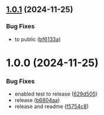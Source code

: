 ## [1.0.1](https://github.com/Tackpay/tackpay-http-exceptions/compare/v1.0.0...v1.0.1) (2024-11-25)


### Bug Fixes

* to public ([bf6133a](https://github.com/Tackpay/tackpay-http-exceptions/commit/bf6133af085e084fc73868e6989fa9403e35822d))

# 1.0.0 (2024-11-25)


### Bug Fixes

* enabled test to release ([629d505](https://github.com/Tackpay/tackpay-http-exceptions/commit/629d505f55edd4590c1cccb8b496c16f0b663370))
* release ([b6804aa](https://github.com/Tackpay/tackpay-http-exceptions/commit/b6804aab82af734a6cb71858f6f970469974048f))
* release and readme ([f5754c8](https://github.com/Tackpay/tackpay-http-exceptions/commit/f5754c8ec7ad0d5d23e81ed4fb881208f669b680))
